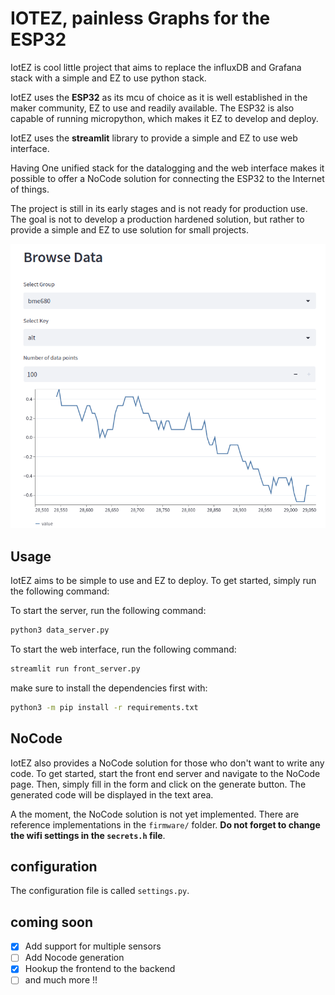 # IOTEZ, painless Graphs for the ESP32

IotEZ is cool little project that aims to replace the influxDB and Grafana stack with a simple and EZ to use python stack.

IotEZ uses the **ESP32** as its mcu of choice as it is well established in the maker community, EZ to use and readily available. The ESP32 is also capable of running micropython, which makes it EZ to develop and deploy. 

IotEZ uses the **streamlit** library to provide a simple and EZ to use web interface.

Having One unified stack for the datalogging and the web interface makes it possible to offer a NoCode solution for connecting the ESP32 to the Internet of things.

The project is still in its early stages and is not ready for production use. The goal is not to develop a production hardened solution, but rather to provide a simple and EZ to use solution for small projects.

![screenshot](screen.png)

## Usage

IotEZ aims to be simple to use and EZ to deploy. To get started, simply run the following command:

To start the server, run the following command:

```bash
python3 data_server.py
```

To start the web interface, run the following command:

```bash
streamlit run front_server.py
```

<!-- in bold -->

make sure to install the dependencies first with:

```bash
python3 -m pip install -r requirements.txt
```

## NoCode

IotEZ also provides a NoCode solution for those who don't want to write any code. To get started, start the front end server and navigate to the NoCode page. Then, simply fill in the form and click on the generate button. The generated code will be displayed in the text area. 

A the moment, the NoCode solution is not yet implemented. There are reference implementations in the `firmware/` folder. **Do not forget to change the wifi settings in the `secrets.h` file**.

## configuration

The configuration file is called `settings.py`. 

## coming soon

-  [x] Add support for multiple sensors
-  [ ] Add Nocode generation
-  [x] Hookup the frontend to the backend
-  [ ] and much more !!
